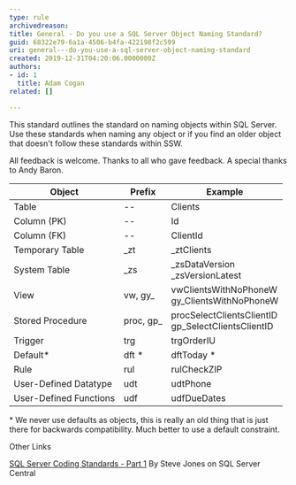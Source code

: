 ```yaml
---
type: rule
archivedreason: 
title: General - Do you use a SQL Server Object Naming Standard?
guid: 68322e79-6a1a-4506-b4fa-422198f2c599
uri: general---do-you-use-a-sql-server-object-naming-standard
created: 2019-12-31T04:20:06.0000000Z
authors:
- id: 1
  title: Adam Cogan
related: []

---
```


This standard outlines the standard on naming objects within SQL Server. Use these standards when naming any object or if you find an older object that doesn't follow these standards within SSW.

<!--endintro-->

All feedback is welcome. Thanks to all who gave feedback. A special thanks to Andy Baron.



| **Object** <br> |  **Prefix** <br> |  **Example** <br> |
| --- | --- | --- |
| Table<br> | --<br> | Clients<br> |
| Column (PK)<br> | --<br> | Id<br> |
| Column (FK)<br> | --<br> | ClientId<br> |
| Temporary Table<br> | \_zt<br> | \_ztClients<br> |
| System Table<br> | \_zs<br> | \_zsDataVersion<br>\_zsVersionLatest<br> |
| View<br> | vw, gy\_<br> | vwClientsWithNoPhoneW<br>gy\_ClientsWithNoPhoneW<br> |
| Stored Procedure<br> | proc, gp\_<br> | procSelectClientsClientID<br>gp\_SelectClientsClientID<br> |
| Trigger<br> | trg<br> | trgOrderIU<br> |
| Default\*<br> | dft \*<br> | dftToday \*<br> |
| Rule<br> | rul<br> | rulCheckZIP<br> |
| User-Defined Datatype<br> | udt<br> | udtPhone<br> |
| User-Defined Functions<br> | udf<br> | udfDueDates<br> |


\* We never use defaults as objects, this is really an old thing that is just there for backwards compatibility. Much better to use a default constraint.



Other Links

[SQL Server Coding Standards - Part 1](https&#58;//www.ssw.com.au/ssw/Redirect/SQLServer/SQLServerCentralcodingstandardspart1.htm)
By Steve Jones on SQL Server Central
